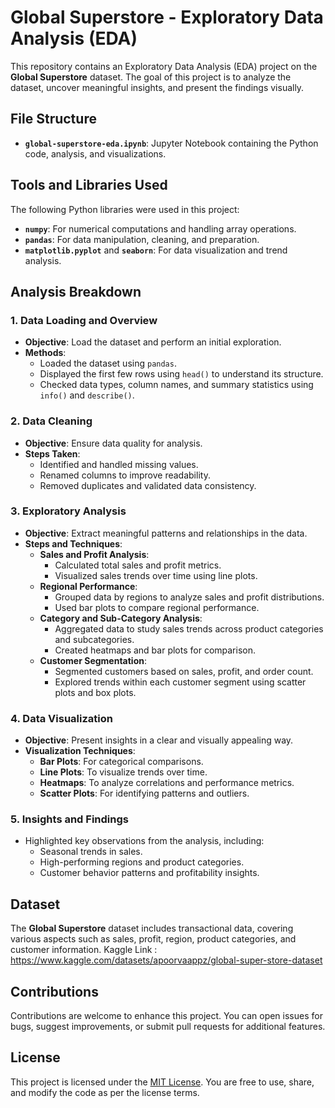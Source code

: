 # Global Superstore - Exploratory Data Analysis (EDA)

This repository contains an Exploratory Data Analysis (EDA) project on the **Global Superstore** dataset. The goal of this project is to analyze the dataset, uncover meaningful insights, and present the findings visually.

## File Structure

- **`global-superstore-eda.ipynb`**: Jupyter Notebook containing the Python code, analysis, and visualizations.

## Tools and Libraries Used

The following Python libraries were used in this project:
- **`numpy`**: For numerical computations and handling array operations.
- **`pandas`**: For data manipulation, cleaning, and preparation.
- **`matplotlib.pyplot`** and **`seaborn`**: For data visualization and trend analysis.

## Analysis Breakdown

### 1. **Data Loading and Overview**
   - **Objective**: Load the dataset and perform an initial exploration.
   - **Methods**:
     - Loaded the dataset using `pandas`.
     - Displayed the first few rows using `head()` to understand its structure.
     - Checked data types, column names, and summary statistics using `info()` and `describe()`.

### 2. **Data Cleaning**
   - **Objective**: Ensure data quality for analysis.
   - **Steps Taken**:
     - Identified and handled missing values.
     - Renamed columns to improve readability.
     - Removed duplicates and validated data consistency.

### 3. **Exploratory Analysis**
   - **Objective**: Extract meaningful patterns and relationships in the data.
   - **Steps and Techniques**:
     - **Sales and Profit Analysis**:
       - Calculated total sales and profit metrics.
       - Visualized sales trends over time using line plots.
     - **Regional Performance**:
       - Grouped data by regions to analyze sales and profit distributions.
       - Used bar plots to compare regional performance.
     - **Category and Sub-Category Analysis**:
       - Aggregated data to study sales trends across product categories and subcategories.
       - Created heatmaps and bar plots for comparison.
     - **Customer Segmentation**:
       - Segmented customers based on sales, profit, and order count.
       - Explored trends within each customer segment using scatter plots and box plots.

### 4. **Data Visualization**
   - **Objective**: Present insights in a clear and visually appealing way.
   - **Visualization Techniques**:
     - **Bar Plots**: For categorical comparisons.
     - **Line Plots**: To visualize trends over time.
     - **Heatmaps**: To analyze correlations and performance metrics.
     - **Scatter Plots**: For identifying patterns and outliers.

### 5. **Insights and Findings**
   - Highlighted key observations from the analysis, including:
     - Seasonal trends in sales.
     - High-performing regions and product categories.
     - Customer behavior patterns and profitability insights.

## Dataset

The **Global Superstore** dataset includes transactional data, covering various aspects such as sales, profit, region, product categories, and customer information. 
Kaggle Link : https://www.kaggle.com/datasets/apoorvaappz/global-super-store-dataset

## Contributions

Contributions are welcome to enhance this project. You can open issues for bugs, suggest improvements, or submit pull requests for additional features.

## License

This project is licensed under the [MIT License](LICENSE). You are free to use, share, and modify the code as per the license terms.
